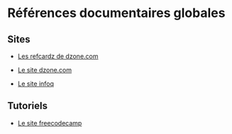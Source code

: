 # Références documentaires globales

## Sites

* [Les refcardz de dzone.com](https://dzone.com/refcardz)

* [Le site dzone.com](https://dzone.com/)

* [Le site infoq](www.infoq.com)

## Tutoriels

* [Le site freecodecamp](https://www.freecodecamp.org/)
